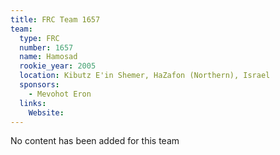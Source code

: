 ```yaml
---
title: FRC Team 1657
team:
  type: FRC
  number: 1657
  name: Hamosad
  rookie_year: 2005
  location: Kibutz E'in Shemer, HaZafon (Northern), Israel
  sponsors:
    - Mevohot Eron
  links:
    Website: 
---
```

No content has been added for this team